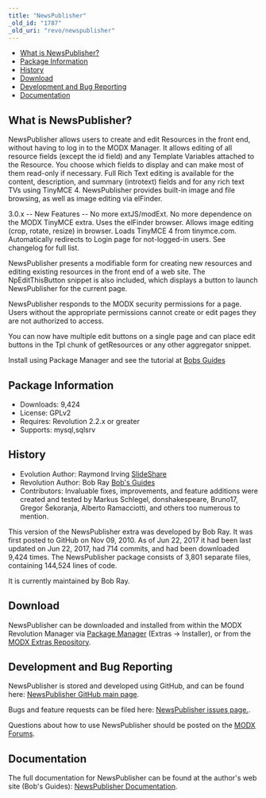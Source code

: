 ```yaml
---
title: "NewsPublisher"
_old_id: "1787"
_old_uri: "revo/newspublisher"
---
```


- [What is NewsPublisher?](#NewsPublisher-WhatisNewsPublisher)
- [Package Information](#NewsPublisher-Information)
- [History](#NewsPublisher-History)
- [Download](#NewsPublisher-Download)
- [Development and Bug Reporting](#NewsPublisher-DevelopmentandBugReporting)
- [Documentation](#NewsPublisher-Documentation)
 
## What is NewsPublisher?

 NewsPublisher allows users to create and edit Resources in the front end, without having to log in to the MODX Manager. It allows editing of all resource fields (except the id field) and any Template Variables attached to the Resource. You choose which fields to display and can make most of them read-only if necessary. Full Rich Text editing is available for the content, description, and summary (introtext) fields and for any rich text TVs using TinyMCE 4. NewsPublisher provides built-in image and file browsing, as well as image editing via elFinder.

 3.0.x -- New Features -- No more extJS/modExt. No more dependence on the MODX TinyMCE extra. Uses the elFinder browser. Allows image editing (crop, rotate, resize) in browser. Loads TinyMCE 4 from tinymce.com. Automatically redirects to Login page for not-logged-in users. See changelog for full list.

 NewsPublisher presents a modifiable form for creating new resources and editing existing resources in the front end of a web site. The NpEditThisButton snippet is also included, which displays a button to launch NewsPublisher for the current page.

 NewsPublisher responds to the MODX security permissions for a page. Users without the appropriate permissions cannot create or edit pages they are not authorized to access.

 You can now have multiple edit buttons on a single page and can place edit buttons in the Tpl chunk of getResources or any other aggregator snippet.

 Install using Package Manager and see the tutorial at [Bobs Guides](https://bobsguides.com/newspublisher-tutorial.html)

## Package Information

- Downloads: 9,424
- License: GPLv2
- Requires: Revolution 2.2.x or greater
- Supports: mysql,sqlsrv

## History

- Evolution Author: Raymond Irving [SlideShare](https://www.slideshare.net/xwisdom)
- Revolution Author: Bob Ray [Bob's Guides](https://bobsguides.com)
- Contributors: Invaluable fixes, improvements, and feature additions were created and tested by Markus Schlegel, donshakespeare, Bruno17, Gregor Šekoranja, Alberto Ramacciotti, and others too numerous to mention.

 This version of the NewsPublisher extra was developed by Bob Ray. It was first posted to GitHub on Nov 09, 2010. As of Jun 22, 2017 it had been last updated on Jun 22, 2017, had 714 commits, and had been downloaded 9,424 times. The NewsPublisher package consists of 3,801 separate files, containing 144,524 lines of code.

 It is currently maintained by Bob Ray.

## Download

 NewsPublisher can be downloaded and installed from within the MODX Revolution Manager via [Package Manager](developing-in-modx/advanced-development/package-management "Package Manager") (Extras -> Installer), or from the [MODX Extras Repository](https://modx.com/extras/package/newspublisher).

## Development and Bug Reporting 

 NewsPublisher is stored and developed using GitHub, and can be found here: [NewsPublisher GitHub main page](https://github.com/BobRay/newspublisher).

 Bugs and feature requests can be filed here: [NewsPublisher issues page.](https://github.com/BobRay/newspublisher/issues).

 Questions about how to use NewsPublisher should be posted on the [MODX Forums](https://forums.modx.com).

## Documentation

 The full documentation for NewsPublisher can be found at the author's web site (Bob's Guides): [NewsPublisher Documentation](https://bobsguides.com/newspublisher-tutorial.html).